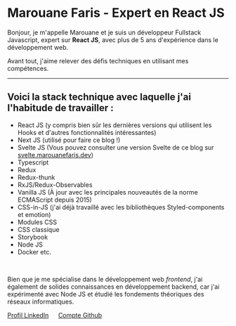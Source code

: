 # Marouane Faris - Expert en React JS

Bonjour, je m'appelle Marouane et je suis un développeur Fullstack Javascript, expert sur **React JS**, avec plus de 5 ans d'expérience dans le développement web.

Avant tout, j'aime relever des défis techniques en utilisant mes compétences.

---

## Voici la stack technique avec laquelle j'ai l'habitude de travailler :

- React JS (y compris bien sûr les dernières versions qui utilisent les Hooks et d'autres fonctionnalités intéressantes)
- Next JS (utilisé pour faire ce blog !)
- Svelte JS (Vous pouvez consulter une version Svelte de ce blog sur [svelte.marouanefaris.dev](https://svelte.marouanefaris.dev/))
- Typescript
- Redux
- Redux-thunk
- RxJS/Redux-Observables
- Vanilla JS (À jour avec les principales nouveautés de la norme ECMAScript depuis 2015)
- CSS-in-JS (j'ai déjà travaillé avec les bibliothèques Styled-components et emotion)
- Modules CSS
- CSS classique
- Storybook
- Node JS
- Docker
  etc.

&nbsp;

Bien que je me spécialise dans le développement web *frontend*, j'ai également de solides connaissances en développement backend, car j'ai expérimenté avec Node JS et étudié les fondements théoriques des réseaux informatiques.

[Profil LinkedIn](https://www.linkedin.com/in/marouane-faris-1514b970/) &emsp; [Compte Github](https://github.com/FarisMarouane)
